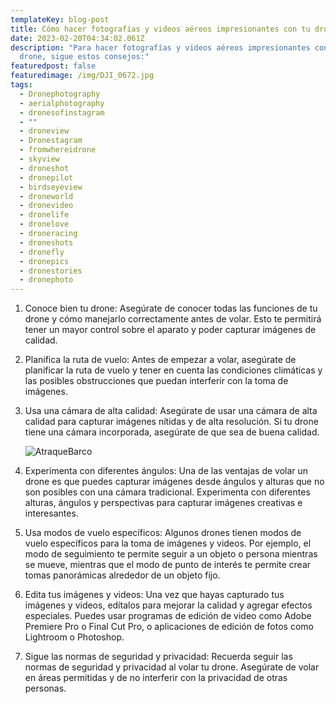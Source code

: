 ```yaml
---
templateKey: blog-post
title: Cómo hacer fotografías y videos aéreos impresionantes con tu drone
date: 2023-02-20T04:34:02.061Z
description: "Para hacer fotografías y videos aéreos impresionantes con tu
  drone, sigue estos consejos:"
featuredpost: false
featuredimage: /img/DJI_0672.jpg
tags:
  - Dronephotography
  - aerialphotography
  - dronesofinstagram
  - ""
  - droneview
  - Dronestagram
  - fromwhereidrone
  - skyview
  - droneshot
  - dronepilot
  - birdseyeview
  - droneworld
  - dronevideo
  - dronelife
  - dronelove
  - droneracing
  - droneshots
  - dronefly
  - dronepics
  - dronestories
  - dronephoto
---
```

1. Conoce bien tu drone: Asegúrate de conocer todas las funciones de tu drone y cómo manejarlo correctamente antes de volar. Esto te permitirá tener un mayor control sobre el aparato y poder capturar imágenes de calidad.
2. Planifica la ruta de vuelo: Antes de empezar a volar, asegúrate de planificar la ruta de vuelo y tener en cuenta las condiciones climáticas y las posibles obstrucciones que puedan interferir con la toma de imágenes.
3. Usa una cámara de alta calidad: Asegúrate de usar una cámara de alta calidad para capturar imágenes nítidas y de alta resolución. Si tu drone tiene una cámara incorporada, asegúrate de que sea de buena calidad.

   ![AtraqueBarco](/img/DJI_0377.jpeg "Cazando barcos en Lázaro Cárdenas")
4. Experimenta con diferentes ángulos: Una de las ventajas de volar un drone es que puedes capturar imágenes desde ángulos y alturas que no son posibles con una cámara tradicional. Experimenta con diferentes alturas, ángulos y perspectivas para capturar imágenes creativas e interesantes.
5. Usa modos de vuelo específicos: Algunos drones tienen modos de vuelo específicos para la toma de imágenes y videos. Por ejemplo, el modo de seguimiento te permite seguir a un objeto o persona mientras se mueve, mientras que el modo de punto de interés te permite crear tomas panorámicas alrededor de un objeto fijo.
6. Edita tus imágenes y videos: Una vez que hayas capturado tus imágenes y videos, edítalos para mejorar la calidad y agregar efectos especiales. Puedes usar programas de edición de video como Adobe Premiere Pro o Final Cut Pro, o aplicaciones de edición de fotos como Lightroom o Photoshop.
7. Sigue las normas de seguridad y privacidad: Recuerda seguir las normas de seguridad y privacidad al volar tu drone. Asegúrate de volar en áreas permitidas y de no interferir con la privacidad de otras personas.